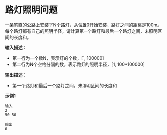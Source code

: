 # 路灯照明问题

⼀条笔直的公路上安装了N个路灯，从位置0开始安装，路灯之间的距离是100m。每个路灯都有⾃⼰的照明半径，请计算第⼀个路灯和最后⼀个路灯之间，未照明区间的长度和。

**输⼊描述：**

- 第一行为一个数N，表示灯的个数，[1, 100000]
- 第二行为N个空格分隔的数，表示路灯的照明半径，[1, 100*100000]

**输出描述：**

- 第⼀个路灯和最后⼀个路灯之间，未照明区间的长度和

**示例1**

```
输入
2
50 50

输出
0
```

